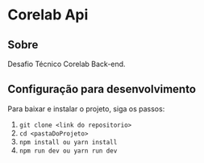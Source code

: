 # Corelab Api

## Sobre

Desafio Técnico Corelab Back-end.

## Configuração para desenvolvimento

Para baixar e instalar o projeto, siga os passos:

1. `git clone <link do repositorio>`
2. `cd <pastaDoProjeto>`
3. `npm install ou yarn install`
4. `npm run dev ou yarn run dev`
